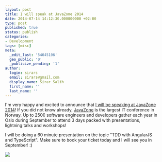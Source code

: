 ```yaml
---
layout: post
title: I will speak at JavaZone 2014
date: 2014-07-14 14:12:30.000000000 +02:00
type: post
published: true
status: publish
categories:
- Development
tags: [misc]
meta:
  _edit_last: '54045106'
  geo_public: '0'
  _publicize_pending: '1'
author:
  login: sirars
  email: sirars@gmail.com
  display_name: Sirar Salih
  first_name: ''
  last_name: ''
---
```

<p>I'm very happy and excited to announce that <a href="http://2014.javazone.no/presentation.html?id=e72daf93">I will be speaking at JavaZone 2014</a>! If you did not know already, <a href="http://2014.javazone.no/">JavaZone</a> is the largest IT conference in Norway. Up to 2500 software engineers and developers gather each year in Oslo during September to attend 3 days packed with presentations, lightning talks and workshops!</p>
<p>I will be doing a 60 minute presentation on the topic "TDD with AngularJS and TypeScript". Make sure to book your ticket today and I will see you in September! :)</p>
<p><a href="http://2014.javazone.no/presentation.html?id=e72daf93"><img src="https://sirars.files.wordpress.com/2014/07/capture.png" /></a></p>
